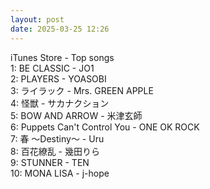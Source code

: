 ```yaml
---
layout: post
date: 2025-03-25 12:26
---
```


iTunes Store - Top songs<br />
1: BE CLASSIC - JO1<br />
2: PLAYERS - YOASOBI<br />
3: ライラック - Mrs. GREEN APPLE<br />
4: 怪獣 - サカナクション<br />
5: BOW AND ARROW - 米津玄師<br />
6: Puppets Can't Control You - ONE OK ROCK<br />
7: 春 ～Destiny～ - Uru<br />
8: 百花繚乱 - 幾田りら<br />
9: STUNNER - TEN<br />
10: MONA LISA - j-hope<br />
